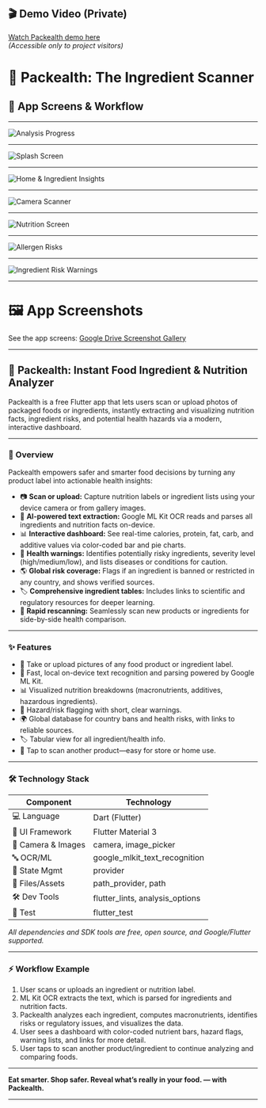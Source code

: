 ## 🎬 Demo Video (Private)

[Watch Packealth demo here](https://www.youtube.com/shorts/8Fc3vU0wrPM)  
*(Accessible only to project visitors)*

# 🥫 Packealth: The Ingredient Scanner

## 📱 App Screens & Workflow

---

![Analysis Progress](images/1.jpg)

---

![Splash Screen](images/2.jpg)

---

![Home & Ingredient Insights](images/3.jpg)

---

![Camera Scanner](images/4.jpg)

---

![Nutrition Screen](images/5.jpg)

---

![Allergen Risks](images/6.jpg)

---

![Ingredient Risk Warnings](images/7.jpg)

---



# 🖼️ App Screenshots
See the app screens:
[Google Drive Screenshot Gallery](https://drive.google.com/drive/folders/1KYVSxLlUy2yy0dBuD2RQg_GSVbpH_aGK?usp=sharing)
***

## 🥗 Packealth: Instant Food Ingredient & Nutrition Analyzer  
Packealth is a free Flutter app that lets users scan or upload photos of packaged foods or ingredients, instantly extracting and visualizing nutrition facts, ingredient risks, and potential health hazards via a modern, interactive dashboard.

***

### 📝 Overview
Packealth empowers safer and smarter food decisions by turning any product label into actionable health insights:
- 📷 **Scan or upload:** Capture nutrition labels or ingredient lists using your device camera or from gallery images.
- 🤖 **AI-powered text extraction:** Google ML Kit OCR reads and parses all ingredients and nutrition facts on-device.
- 📊 **Interactive dashboard:** See real-time calories, protein, fat, carb, and additive values via color-coded bar and pie charts.
- 🛑 **Health warnings:** Identifies potentially risky ingredients, severity level (high/medium/low), and lists diseases or conditions for caution.
- 🌎 **Global risk coverage:** Flags if an ingredient is banned or restricted in any country, and shows verified sources.
- 🏷️ **Comprehensive ingredient tables:** Includes links to scientific and regulatory resources for deeper learning.
- 🔄 **Rapid rescanning:** Seamlessly scan new products or ingredients for side-by-side health comparison.

***

### ✨ Features
- 📸 Take or upload pictures of any food product or ingredient label.
- 🤖 Fast, local on-device text recognition and parsing powered by Google ML Kit.
- 📊 Visualized nutrition breakdowns (macronutrients, additives, hazardous ingredients).
- 🚩 Hazard/risk flagging with short, clear warnings.
- 🌍 Global database for country bans and health risks, with links to reliable sources.
- 🏷️ Tabular view for all ingredient/health info.
- 🔄 Tap to scan another product—easy for store or home use.

***

### 🛠️ Technology Stack
| Component            | Technology                        |
|----------------------|-----------------------------------|
| 💻 Language          | Dart (Flutter)                    |
| 🎨 UI Framework      | Flutter Material 3                 |
| 📸 Camera & Images   | camera, image_picker               |
| 🔤 OCR/ML            | google_mlkit_text_recognition      |
| 🔄 State Mgmt        | provider                           |
| 📁 Files/Assets      | path_provider, path                |
| 🛠️ Dev Tools        | flutter_lints, analysis_options    |
| 🧪 Test              | flutter_test                       |

*All dependencies and SDK tools are free, open source, and Google/Flutter supported.*

***

### ⚡ Workflow Example
1. User scans or uploads an ingredient or nutrition label.
2. ML Kit OCR extracts the text, which is parsed for ingredients and nutrition facts.
3. Packealth analyzes each ingredient, computes macronutrients, identifies risks or regulatory issues, and visualizes the data.
4. User sees a dashboard with color-coded nutrient bars, hazard flags, warning lists, and links for more detail.
5. User taps to scan another product/ingredient to continue analyzing and comparing foods.

***

**Eat smarter. Shop safer. Reveal what’s really in your food. — with Packealth.**

---

